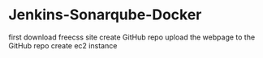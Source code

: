 # Jenkins-Sonarqube-Docker
first download freecss site
create GitHub repo
upload the webpage to the GitHub repo
create ec2 instance 